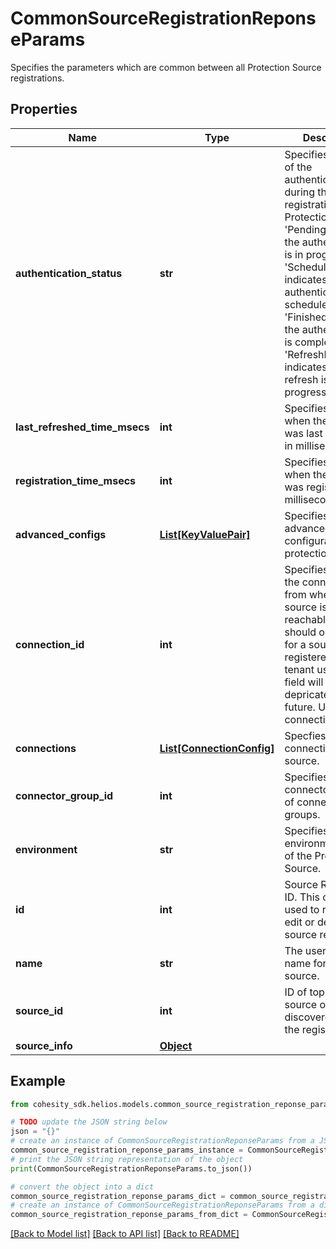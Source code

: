 # CommonSourceRegistrationReponseParams

Specifies the parameters which are common between all Protection Source registrations.

## Properties

Name | Type | Description | Notes
------------ | ------------- | ------------- | -------------
**authentication_status** | **str** | Specifies the status of the authentication during the registration of a Protection Source. &#39;Pending&#39; indicates the authentication is in progress. &#39;Scheduled&#39; indicates the authentication is scheduled. &#39;Finished&#39; indicates the authentication is completed. &#39;RefreshInProgress&#39; indicates the refresh is in progress. | [optional] [readonly] 
**last_refreshed_time_msecs** | **int** | Specifies the time when the source was last refreshed in milliseconds. | [optional] [readonly] 
**registration_time_msecs** | **int** | Specifies the time when the source was registered in milliseconds | [optional] [readonly] 
**advanced_configs** | [**List[KeyValuePair]**](KeyValuePair.md) | Specifies the advanced configuration for a protection source. | [optional] 
**connection_id** | **int** | Specifies the id of the connection from where this source is reachable. This should only be set for a source being registered by a tenant user. This field will be depricated in future. Use connections field. | [optional] 
**connections** | [**List[ConnectionConfig]**](ConnectionConfig.md) | Specfies the list of connections for the source. | [optional] 
**connector_group_id** | **int** | Specifies the connector group id of connector groups. | [optional] 
**environment** | **str** | Specifies the environment type of the Protection Source. | [optional] 
**id** | **int** | Source Registration ID. This can be used to retrieve, edit or delete the source registration. | [optional] [readonly] 
**name** | **str** | The user specified name for this source. | [optional] 
**source_id** | **int** | ID of top level source object discovered after the registration. | [optional] [readonly] 
**source_info** | [**Object**](Object.md) |  | [optional] 

## Example

```python
from cohesity_sdk.helios.models.common_source_registration_reponse_params import CommonSourceRegistrationReponseParams

# TODO update the JSON string below
json = "{}"
# create an instance of CommonSourceRegistrationReponseParams from a JSON string
common_source_registration_reponse_params_instance = CommonSourceRegistrationReponseParams.from_json(json)
# print the JSON string representation of the object
print(CommonSourceRegistrationReponseParams.to_json())

# convert the object into a dict
common_source_registration_reponse_params_dict = common_source_registration_reponse_params_instance.to_dict()
# create an instance of CommonSourceRegistrationReponseParams from a dict
common_source_registration_reponse_params_from_dict = CommonSourceRegistrationReponseParams.from_dict(common_source_registration_reponse_params_dict)
```
[[Back to Model list]](../README.md#documentation-for-models) [[Back to API list]](../README.md#documentation-for-api-endpoints) [[Back to README]](../README.md)


